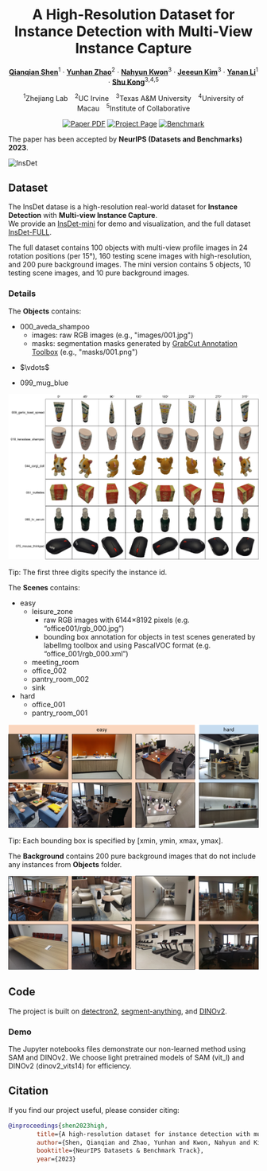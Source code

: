 <div align="center">
<h1>A High-Resolution Dataset for Instance Detection with Multi-View Instance Capture</h1>

[**Qianqian Shen**](https://shenqq377.github.io/)<sup>1</sup> · [**Yunhan Zhao**](https://yunhan-zhao.github.io/)<sup>2</sup> ·  [**Nahyun Kwon**](https://nahyunkwon.github.io/)<sup>3</sup> · [**Jeeeun Kim**](https://github.com/qubick)<sup>3</sup> · [**Yanan Li**](https://yananlix1.github.io/)<sup>1</sup> · [**Shu Kong**](https://aimerykong.github.io/)<sup>3</sup><sup>,</sup><sup>4</sup><sup>,</sup><sup>5</sup>

<sup>1</sup>Zhejiang Lab&emsp;<sup>2</sup>UC Irvine&emsp;<sup>3</sup>Texas A&M University&emsp;<sup>4</sup>University of Macau&emsp;<sup>5</sup>Institute of Collaborative

<a href="[https://arxiv.org/abs/2310.19257](https://arxiv.org/abs/2310.19257)"><img src='https://img.shields.io/badge/arXiv-InsDet-red' alt='Paper PDF'></a>
<a href="[https://github.com/insdet/instance-detection/](https://github.com/insdet/instance-detection/)"><img src='https://img.shields.io/badge/Project_Page-InsDet-green' alt='Project Page'></a>
<a href="[InsDet-FULL](https://drive.google.com/drive/folders/1rIRTtqKJGCTifcqJFSVvFshRb-sB0OzP?usp=sharing)"><img src='https://img.shields.io/badge/Benchmark-InsDet-yellow' alt='Benchmark'></a>
<!-- <a href='https://huggingface.co/spaces/depth-anything/Depth-Anything-V2'><img src='https://img.shields.io/badge/%F0%9F%A4%97%20Hugging%20Face-Spaces-blue'></a> -->
</div>

The paper has been accepted by **NeurIPS (Datasets and Benchmarks) 2023**.

![InsDet](assets/InsDet.png)

## Dataset
The InsDet datase is a high-resolution real-world dataset for **Instance Detection** with **Multi-view Instance Capture**.<br>
We provide an [InsDet-mini](https://drive.google.com/drive/folders/1X8MT5JuLq0Vjq1jNE1I9h3q_JGolNJsI?usp=sharing) for demo and visualization, and the full dataset [InsDet-FULL](https://drive.google.com/drive/folders/1rIRTtqKJGCTifcqJFSVvFshRb-sB0OzP?usp=sharing).

The full dataset contains 100 objects with multi-view profile images in 24 rotation positions (per 15&deg;), 160 testing scene images with high-resolution, and 200 pure background images. The mini version contains 5 objects, 10 testing scene images, and 10 pure background images.

### Details
The **Objects** contains:
- 000_aveda_shampoo
  - images: raw RGB images (e.g., "images/001.jpg")
  - masks: segmentation masks generated by [GrabCut Annotation Toolbox](https://github.com/Kazuhito00/GrabCut-Annotation-Tool) (e.g., "masks/001.png")
- <p align="left"> $\vdots$ </p>
- 099_mug_blue

![vis-objects](/assets/vis-objects.png)

Tip: The first three digits specify the instance id.

The **Scenes** contains:
- easy
  - leisure\_zone
    - raw RGB images with 6144×8192 pixels (e.g. “office001/rgb\_000.jpg”)
    - bounding box annotation for objects in test scenes generated by labelImg toolbox and using PascalVOC format (e.g. “office\_001/rgb\_000.xml”)
  - meeting\_room
  - office\_002
  - pantry\_room\_002
  - sink
- hard
  - office\_001
  - pantry\_room\_001

![vis-scenes](/assets/vis-scenes.png)

Tip: Each bounding box is specified by [xmin, ymin, xmax, ymax].

The **Background** contains 200 pure background images that do not include any instances from **Objects** folder.

![vis-background](/assets/vis-background.png)

## Code
The project is built on [detectron2](https://github.com/facebookresearch/detectron2), [segment-anything](https://github.com/facebookresearch/segment-anything), and [DINOv2](https://github.com/facebookresearch/dinov2).<br>
<!-- Detectron2 provides end-to-end detectors implementation and metric evaluation. Segment-anything is an off-the-shelf class-agnostic segmentation model that we used to produce instance proposals. DINOv2 is a self-supervised vision foundation model that we used to extract feature representation. -->

<!-- ### Data preparation
All profile images in InsDet-Objects are preprocessed by using `minify`, `resizemask`, `getbbox`, `centercrop`, and `invertmask` packed in `gendata/data_utils.py`. Examples for single or loop operation are included in `gendata`. -->

### Demo
The Jupyter notebooks files demonstrate our non-learned method using SAM and DINOv2. We choose light pretrained models of SAM (vit_l) and DINOv2 (dinov2_vits14) for efficiency.
<!-- |  Pretrained Model  | # of params |  AP  | AP50 | AP75 |
| :---               | :---:       | :---:| :---:| :---:|
| ViT-S/14 distilled | 21M         |41.61 |49.10 |45.95 |
|ViT-B/14 distilled  | 86M         |41.89 |49.39 |46.30 |
|ViT-L/14 distilled  | 300M        |43.33 |50.80 |47.84 |
|ViT-g/14            | 1,100M      |44.65 |53.47 |49.11 | -->

## Citation
If you find our project useful, please consider citing:
```bibtex
@inproceedings{shen2023high,
        title={A high-resolution dataset for instance detection with multi-view object capture},
        author={Shen, Qianqian and Zhao, Yunhan and Kwon, Nahyun and Kim, Jeeeun and Li, Yanan and Kong, Shu},
        booktitle={NeurIPS Datasets & Benchmark Track},
        year={2023}
```
